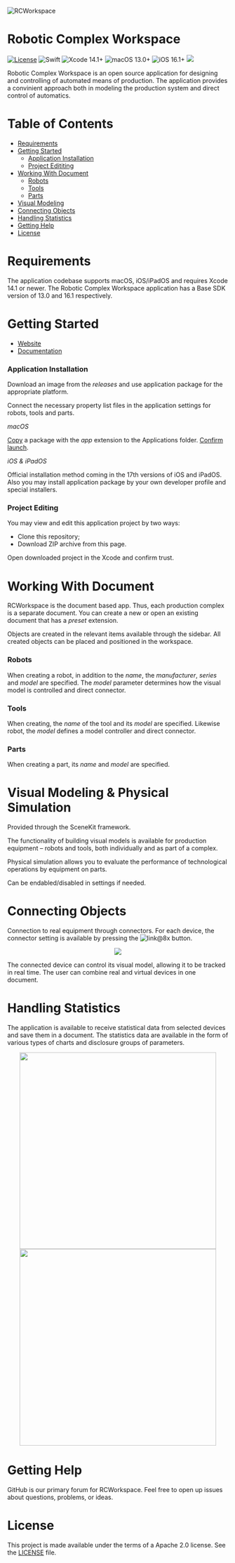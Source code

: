 ![RCWorkspace](https://user-images.githubusercontent.com/62340924/210179279-8fb05e47-9268-457d-902f-4f07f9ae12e9.png)

# Robotic Complex Workspace

[![License](https://img.shields.io/badge/License-Apache_2.0-blue.svg)](https://opensource.org/licenses/Apache-2.0) ![Swift](https://img.shields.io/badge/swift-5.7-brightgreen.svg) ![Xcode 14.1+](https://img.shields.io/badge/Xcode-14.1%2B-blue.svg) ![macOS 13.0+](https://img.shields.io/badge/macOS-13.0%2B-blue.svg) ![iOS 16.1+](https://img.shields.io/badge/iOS-16.1%2B-blue.svg)
<a href="https://github.com/MalkarovPark/IndustrialKit">
<img src="https://img.shields.io/badge/-IndustrialKit-05A89D"></a>

Robotic Complex Workspace is an open source application for designing and controlling of automated means of production. The application provides a convinient approach both in modeling the production system and direct control of automatics.

# Table of Contents
* [Requirements](#requirements)
* [Getting Started](#getting-started)
    * [Application Installation](#application-installation)
    * [Project Edititing](#project-editing)
* [Working With Document](#working-with-document)
    * [Robots](#robots)
    * [Tools](#tools)
    * [Parts](#parts)
* [Visual Modeling](#visual-modeling)
* [Connecting Objects](#connecting-objects)
* [Handling Statistics](#handling-statistics)
* [Getting Help](#getting-help)
* [License](#license)

# Requirements <a name="requirements"></a>

The application codebase supports macOS, iOS/iPadOS and requires Xcode 14.1 or newer. The Robotic Complex Workspace application has a Base SDK version of 13.0 and 16.1 respectively.

# Getting Started <a name="getting-started"></a>

* [Website](https://malkarovpark.github.io/Celadon/)
* [Documentation](https://celadon-industrial.github.io/IndustrialKit/documentation/rcworkspace/)

### Application Installation <a name="application-installation"></a>

Download an image from the *releases* and use application package for the appropriate platform.

Connect the necessary property list files in the application settings for robots, tools and parts.

*macOS*

[Copy](https://support.apple.com/guide/mac-help/mh35835/mac) a package with the *app* extension to the Applications folder. [Confirm launch](https://support.apple.com/guide/mac-help/mh40616/13.0/mac/13.0).

*iOS & iPadOS*

Official installation method coming in the 17th versions of iOS and iPadOS. Also you may install application package by your own developer profile and special installers.

### Project Editing <a name="project-editing"></a>

You may view and edit this application project by two ways:
* Clone this repository;
* Download ZIP archive from this page.

Open downloaded project in the Xcode and confirm trust.

# Working With Document <a name="working-with-document"></a>

RCWorkspace is the document based app. Thus, each production complex is a separate document. You can create a new or open an existing document that has a *preset* extension.

Objects are created in the relevant items available through the sidebar. All created objects can be placed and positioned in the workspace.

### Robots <a name="robots">

When creating a robot, in addition to the *name*, the *manufacturer*, *series* and *model* are specified. The *model* parameter determines how the visual model is controlled and direct connector.

### Tools <a name="tools">

When creating, the *name* of the tool and its *model* are specified. Likewise robot, the *model* defines a model controller and direct connector.

### Parts <a name="parts">

When creating a part, its *name* and *model* are specified.

# Visual Modeling & Physical Simulation<a name="visual-modeling">

Provided through the SceneKit framework.

The functionality of building visual models is available for production equipment – robots and tools, both individually and as part of a complex.

Physical simulation allows you to evaluate the performance of technological operations by equipment on parts.

Can be endabled/disabled in settings if needed.

# Connecting Objects <a name="connecting-objects">

Connection to real equipment through connectors. For each device, the connector setting is available by pressing the ![link@8x](https://user-images.githubusercontent.com/62340924/230892411-66714a6a-f2e3-4415-a5f1-2d1e22d255ed.png) button.

<p align="center">
  <img src="https://user-images.githubusercontent.com/62340924/230892569-2527b874-9e7a-48fd-9862-351da3f69abd.png" />
</p>

The connected device can control its visual model, allowing it to be tracked in real time. The user can combine real and virtual devices in one document.

# Handling Statistics <a name="handling-statistics">

The application is available to receive statistical data from selected devices and save them in a document.
The statistics data are available in the form of various types of charts and disclosure groups of parameters.

<p align="center">
  <img src="https://user-images.githubusercontent.com/62340924/230785411-60b2646d-efcf-4cd0-a980-bf8d75693af7.png" height="448px" />
  <img src="https://user-images.githubusercontent.com/62340924/230785427-0cf6c573-b34f-46ff-856a-9c7a2e3c2416.png" height="448px" />
</p>

# Getting Help <a name="getting-help"></a>
GitHub is our primary forum for RCWorkspace. Feel free to open up issues about questions, problems, or ideas.

# License <a name="license"></a>
This project is made available under the terms of a Apache 2.0 license. See the [LICENSE](LICENSE) file.
